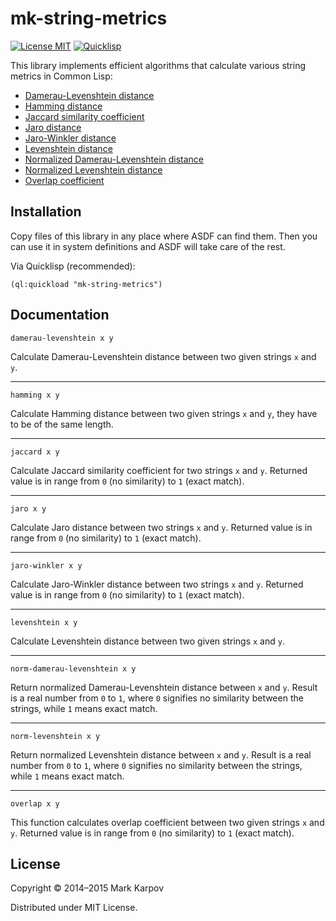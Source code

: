 # mk-string-metrics

[![License MIT](https://img.shields.io/badge/license-MIT-green.svg)](http://opensource.org/licenses/MIT)
[![Quicklisp](http://quickdocs.org/badge/mk-string-metrics.svg)](http://quickdocs.org/mk-string-metrics/)

This library implements efficient algorithms that calculate various string
metrics in Common Lisp:

* [Damerau-Levenshtein
  distance](http://en.wikipedia.org/wiki/Damerau%E2%80%93Levenshtein_distance)
* [Hamming distance](http://en.wikipedia.org/wiki/Hamming_distance)
* [Jaccard similarity
  coefficient](http://en.wikipedia.org/wiki/Jaccard_index)
* [Jaro
  distance](http://en.wikipedia.org/wiki/Jaro%E2%80%93Winkler_distance)
* [Jaro-Winkler
  distance](http://en.wikipedia.org/wiki/Jaro%E2%80%93Winkler_distance)
* [Levenshtein distance](http://en.wikipedia.org/wiki/Levenshtein_distance)
* [Normalized Damerau-Levenshtein
  distance](http://en.wikipedia.org/wiki/Damerau%E2%80%93Levenshtein_distance)
* [Normalized Levenshtein
  distance](http://en.wikipedia.org/wiki/Levenshtein_distance)
* [Overlap coefficient](http://en.wikipedia.org/wiki/Overlap_coefficient)

## Installation

Copy files of this library in any place where ASDF can find them. Then you
can use it in system definitions and ASDF will take care of the rest.

Via Quicklisp (recommended):

```common-lisp
(ql:quickload "mk-string-metrics")
```

## Documentation

```
damerau-levenshtein x y
```

Calculate Damerau-Levenshtein distance between two given strings `x` and
`y`.

----

```
hamming x y
```

Calculate Hamming distance between two given strings `x` and `y`, they have
to be of the same length.

----

```
jaccard x y
```

Calculate Jaccard similarity coefficient for two strings `x` and
`y`. Returned value is in range from `0` (no similarity) to `1` (exact
match).

----

```
jaro x y
```

Calculate Jaro distance between two strings `x` and `y`. Returned value is
in range from `0` (no similarity) to `1` (exact match).

----

```
jaro-winkler x y
```

Calculate Jaro-Winkler distance between two strings `x` and `y`. Returned
value is in range from `0` (no similarity) to `1` (exact match).

----

```
levenshtein x y
```

Calculate Levenshtein distance between two given strings `x` and `y`.

----

```
norm-damerau-levenshtein x y
```

Return normalized Damerau-Levenshtein distance between `x` and `y`. Result
is a real number from `0` to `1`, where `0` signifies no similarity between
the strings, while `1` means exact match.

----

```
norm-levenshtein x y
```

Return normalized Levenshtein distance between `x` and `y`. Result is a real
number from `0` to `1`, where `0` signifies no similarity between the
strings, while `1` means exact match.

----

```
overlap x y
```

This function calculates overlap coefficient between two given strings `x`
and `y`. Returned value is in range from `0` (no similarity) to `1` (exact
match).

## License

Copyright © 2014–2015 Mark Karpov

Distributed under MIT License.

